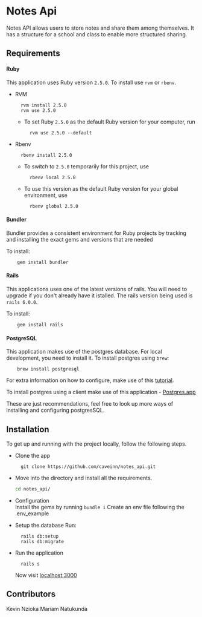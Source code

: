 # Notes Api

Notes API allows users to store notes and share them among themselves. It has a structure for a school and class to enable more structured sharing.

## Requirements

#### Ruby

This application uses Ruby version `2.5.0`. To install use `rvm` or `rbenv`.

* RVM

        rvm install 2.5.0
        rvm use 2.5.0
    - To set Ruby `2.5.0` as the default Ruby version for your computer, run 
        
            rvm use 2.5.0 --default

* Rbenv

        rbenv install 2.5.0
    - To switch to `2.5.0` temporarily for this project, use 
            
            rbenv local 2.5.0
    
    - To use this version as the default Ruby version for your global environment, use 
            
            rbenv global 2.5.0

#### Bundler

Bundler provides a consistent environment for Ruby projects by tracking and installing the exact gems and versions that are needed

To install:

        gem install bundler

#### Rails

This applications uses one of the latest versions of rails. You will need to upgrade if you don't already have it istalled. The rails version being used is `rails 6.0.0`.

To install:

        gem install rails

#### PostgreSQL

This application makes use of the postgres database. For local development, you need to install it.
To install postgres using `brew`:

        brew install postgresql
    
For extra information on how to configure, make use of this [tutorial](https://www.codementor.io/engineerapart/getting-started-with-postgresql-on-mac-osx-are8jcopb).

To install postgres using a client make use of this application - [Postgres.app](https://postgresapp.com/)

These are just recommendations, feel free to look up more ways of installing and configuring postgresSQL.


## Installation

To get up and running with the project locally, follow the following steps.

* Clone the app

        git clone https://github.com/caveinn/notes_api.git

* Move into the directory and install all the requirements.

    ```bash
    cd notes_api/
    ```
* Configuration  
    Install the gems by running `bundle i`
    Create an env file following the .env_example

* Setup the database
    Run:

        rails db:setup
        rails db:migrate

* Run the application 

        rails s

    Now visit [localhost:3000](http://localhost:3000)


## Contributors
Kevin Nzioka
Mariam Natukunda
